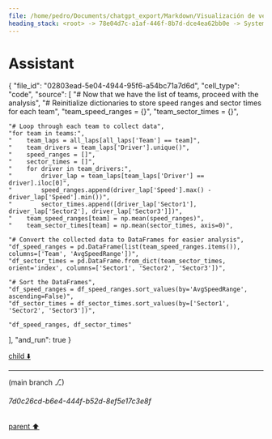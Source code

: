 ```yaml
---
file: /home/pedro/Documents/chatgpt_export/Markdown/Visualización de velocidad en mapa de pista.md
heading_stack: <root> -> 78e04d7c-a1af-446f-8b7d-dce4ea62bb0e -> System -> 5c500c9e-5861-4d6b-b085-4ff313388901 -> System -> aaa2f7d7-fe29-46a2-bcb1-effe5e4a42cc -> User -> First, we define some variables that allow us to conveniently control what -> we want to plot. -> Next, we load the session and select the desired data. -> Get telemetry data -> Now, we create a set of line segments so that we can color them -> individually. This creates the points as a N x 1 x 2 array so that we can -> stack points  together easily to get the segments. The segments array for -> line collection needs to be (numlines) x (points per line) x 2 (for x and y) -> After this, we can actually plot the data. -> We create a plot with title and adjust some setting to make it look good. -> Adjust margins and turn of axis -> After this, we plot the data itself. -> Create background track line -> Create a continuous norm to map from data points to colors -> Set the values used for colormapping -> Merge all line segments together -> Finally, we create a color bar as a legend. -> Show the plot -> b927de9a-7f9a-4aba-8adf-f9e7b0133fbf -> Assistant -> c19ab3a1-77f1-4a7a-9182-2d92a1573eff -> Tool -> 2de8fe53-34d1-4446-9e7d-662b4f25807b -> Assistant -> 6ff0a0e5-121d-4355-b88d-70019241a78a -> Assistant -> 9c1df759-1b7c-4cfe-b8d4-a254b4687c45 -> Tool -> edef5e2a-f7a3-4c6f-8888-ceae0e7d3065 -> Assistant -> bb152ae4-06c9-42b7-9b29-13983eeecbfb -> Tool -> 1baca0b9-77dc-4feb-8d20-93bf3d732edd -> Assistant -> f2bbe088-c1ec-4063-becb-47b7c53fcded -> Assistant -> 276aa8fd-1749-48dc-a59f-b87b75a6f0b0 -> Tool -> Define variables for the plot -> Load the session and select the desired data -> Get telemetry data -> Create a set of line segments for individual coloring -> Create the plot -> Plot the data -> Create a color bar as a legend -> Show the plot -> 6bc105d3-615d-429e-b477-567b9e114cd2 -> Assistant -> aaa29b67-daf6-42d4-9679-ac7ae525be35 -> User -> a0307879-dd50-4770-b718-38184779d7ef -> Assistant -> 7f898c30-18df-4cc9-afb5-da7dbf5bf042 -> Tool -> Import additional modules for analysis -> Load the session again to get data for all drivers -> Get lap data for all drivers -> Filter out laps that are not representative (e.g., in/out laps) -> Get the list of teams -> Initialize dictionaries to store speed ranges and sector times for each team -> Loop through each team to collect data -> Convert the collected data to DataFrames for easier analysis -> Sort the DataFrames -> e2e15bbb-e42a-4af1-a938-65c4a470230a -> Assistant -> 0f81ea8a-f09e-40b8-8f9f-34f1eb48991b -> Assistant -> 31175595-82fb-44cc-9987-12dfa51c1ab4 -> Tool -> Correct the filtering by converting the string to a timedelta -> Filter out laps that are not representative (e.g., in/out laps) -> Reinitialize dictionaries to store speed ranges and sector times for each team -> Loop through each team to collect data -> Convert the collected data to DataFrames for easier analysis -> Sort the DataFrames -> 5f8e19d7-0f27-46ce-88ea-9d081f353787 -> Assistant -> 85814484-615d-42ed-a107-7064ded0d97c -> Assistant -> b2347d16-5a0c-4fb6-a82e-5d9be6b865be -> Tool -> Reload the session and get lap data for all drivers -> Filter out laps that are not representative (e.g., in/out laps) using corrected timedelta -> Get the list of teams -> 36e7914a-6d17-444b-bc9a-1aff70d1a650 -> Assistant
---
```

# Assistant

{
  "file_id": "02803ead-5e04-4944-95f6-a54bc71a7d6d",
  "cell_type": "code",
  "source": [
    "# Now that we have the list of teams, proceed with the analysis",
    "# Reinitialize dictionaries to store speed ranges and sector times for each team",
    "team_speed_ranges = {}",
    "team_sector_times = {}",
    
    "# Loop through each team to collect data",
    "for team in teams:",
    "    team_laps = all_laps[all_laps['Team'] == team]",
    "    team_drivers = team_laps['Driver'].unique()",
    "    speed_ranges = []",
    "    sector_times = []",
    "    for driver in team_drivers:",
    "        driver_lap = team_laps[team_laps['Driver'] == driver].iloc[0]",
    "        speed_ranges.append(driver_lap['Speed'].max() - driver_lap['Speed'].min())",
    "        sector_times.append([driver_lap['Sector1'], driver_lap['Sector2'], driver_lap['Sector3']])",
    "    team_speed_ranges[team] = np.mean(speed_ranges)",
    "    team_sector_times[team] = np.mean(sector_times, axis=0)",
    
    "# Convert the collected data to DataFrames for easier analysis",
    "df_speed_ranges = pd.DataFrame(list(team_speed_ranges.items()), columns=['Team', 'AvgSpeedRange'])",
    "df_sector_times = pd.DataFrame.from_dict(team_sector_times, orient='index', columns=['Sector1', 'Sector2', 'Sector3'])",
    
    "# Sort the DataFrames",
    "df_speed_ranges = df_speed_ranges.sort_values(by='AvgSpeedRange', ascending=False)",
    "df_sector_times = df_sector_times.sort_values(by=['Sector1', 'Sector2', 'Sector3'])",
    
    "df_speed_ranges, df_sector_times"
  ],
  "and_run": true
}

[child ⬇️](#7d0c26cd-b6e4-444f-b52d-8ef5e17c3e8f)

---

(main branch ⎇)
###### 7d0c26cd-b6e4-444f-b52d-8ef5e17c3e8f
[parent ⬆️](#36e7914a-6d17-444b-bc9a-1aff70d1a650)
